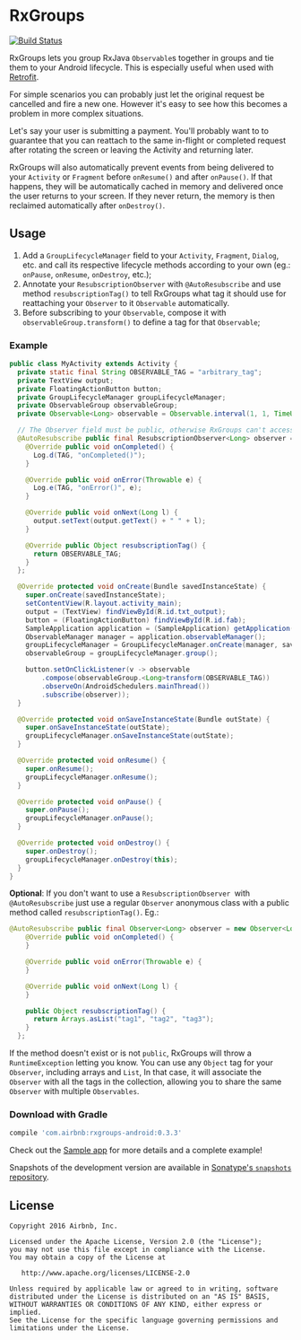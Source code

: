 # RxGroups

[![Build Status](https://travis-ci.org/airbnb/DeepLinkDispatch.svg)](https://travis-ci.org/airbnb/RxGroups)

RxGroups lets you group RxJava `Observable`s together in groups and tie them to your Android lifecycle.
This is especially useful when used with [Retrofit](https://github.com/square/retrofit).

For simple scenarios you can probably just let the original request be cancelled and fire a new one.
However it's easy to see how this becomes a problem in more complex situations.

Let's say your user is submitting a payment. You'll probably want to to guarantee that you can reattach
to the same in-flight or completed request after rotating the screen or leaving the Activity and
returning later.

RxGroups will also automatically prevent events from being delivered to your `Activity` or `Fragment`
before `onResume()` and after `onPause()`. If that happens, they will be automatically cached in memory
and delivered once the user returns to your screen. If they never return, the memory is then reclaimed
automatically after `onDestroy()`.

## Usage

1. Add a `GroupLifecycleManager` field to your `Activity`, `Fragment`, `Dialog`, etc. and call its respective lifecycle methods according to your own (eg.: `onPause`, `onResume`, `onDestroy`, etc.);
2. Annotate your `ResubscriptionObserver` with `@AutoResubscribe` and use method `resubscriptionTag()` to tell RxGroups what tag it should use for reattaching your `Observer` to it `Observable` automatically.
3. Before subscribing to your `Observable`, compose it with `observableGroup.transform()` to define a tag for that `Observable`;

### Example

```java
public class MyActivity extends Activity {
  private static final String OBSERVABLE_TAG = "arbitrary_tag";
  private TextView output;
  private FloatingActionButton button;
  private GroupLifecycleManager groupLifecycleManager;
  private ObservableGroup observableGroup;
  private Observable<Long> observable = Observable.interval(1, 1, TimeUnit.SECONDS);

  // The Observer field must be public, otherwise RxGroups can't access it
  @AutoResubscribe public final ResubscriptionObserver<Long> observer = new ResubscriptionObserver<Long>() {
    @Override public void onCompleted() {
      Log.d(TAG, "onCompleted()");
    }

    @Override public void onError(Throwable e) {
      Log.e(TAG, "onError()", e);
    }

    @Override public void onNext(Long l) {
      output.setText(output.getText() + " " + l);
    }

    @Override public Object resubscriptionTag() {
      return OBSERVABLE_TAG;
    }
  };

  @Override protected void onCreate(Bundle savedInstanceState) {
    super.onCreate(savedInstanceState);
    setContentView(R.layout.activity_main);
    output = (TextView) findViewById(R.id.txt_output);
    button = (FloatingActionButton) findViewById(R.id.fab);
    SampleApplication application = (SampleApplication) getApplication();
    ObservableManager manager = application.observableManager();
    groupLifecycleManager = GroupLifecycleManager.onCreate(manager, savedInstanceState, this);
    observableGroup = groupLifecycleManager.group();

    button.setOnClickListener(v -> observable
        .compose(observableGroup.<Long>transform(OBSERVABLE_TAG))
        .observeOn(AndroidSchedulers.mainThread())
        .subscribe(observer));
  }

  @Override protected void onSaveInstanceState(Bundle outState) {
    super.onSaveInstanceState(outState);
    groupLifecycleManager.onSaveInstanceState(outState);
  }

  @Override protected void onResume() {
    super.onResume();
    groupLifecycleManager.onResume();
  }

  @Override protected void onPause() {
    super.onPause();
    groupLifecycleManager.onPause();
  }

  @Override protected void onDestroy() {
    super.onDestroy();
    groupLifecycleManager.onDestroy(this);
  }
}
```

**Optional**: If you don't want to use a `ResubscriptionObserver `with `@AutoResubscribe` just use a
regular `Observer` anonymous class with a public method called `resubscriptionTag()`. Eg.:

```java
@AutoResubscribe public final Observer<Long> observer = new Observer<Long>() {
    @Override public void onCompleted() {
    }

    @Override public void onError(Throwable e) {
    }

    @Override public void onNext(Long l) {
    }

    public Object resubscriptionTag() {
      return Arrays.asList("tag1", "tag2", "tag3");
    }
  };
```

If the method doesn't exist or is not `public`, RxGroups will throw a `RuntimeException` letting you know.
You can use any `Object` tag for your `Observer`, including arrays and `List`, In that case, it will
associate the `Observer` with all the tags in the collection, allowing you to share the same
`Observer` with multiple `Observables`.

### Download with Gradle

```groovy
compile 'com.airbnb:rxgroups-android:0.3.3'
```

Check out the [Sample app](https://github.com/airbnb/RxGroups/blob/master/sample/src/main/java/com/airbnb/rxgroups/MainActivity.java) for more details and a complete example!

Snapshots of the development version are available in
[Sonatype's `snapshots` repository](https://oss.sonatype.org/content/repositories/snapshots/).

License
--------

    Copyright 2016 Airbnb, Inc.

    Licensed under the Apache License, Version 2.0 (the "License");
    you may not use this file except in compliance with the License.
    You may obtain a copy of the License at

       http://www.apache.org/licenses/LICENSE-2.0

    Unless required by applicable law or agreed to in writing, software
    distributed under the License is distributed on an "AS IS" BASIS,
    WITHOUT WARRANTIES OR CONDITIONS OF ANY KIND, either express or implied.
    See the License for the specific language governing permissions and
    limitations under the License.


 [1]: http://airbnb.github.io/airbnb/AirMapView/
